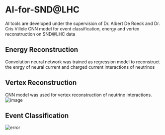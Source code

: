 # AI-for-SND@LHC 
AI tools are developed under the supervision of Dr. Albert De Roeck and Dr. Cris Villele
CNN model for event classification, energy and vertex reconstruction on SND@LHC data
## Energy Reconstruction
Convolution neural network was trained as regression model to reconstruct the enrgy of neural current and charged current interactions of neutrinos
## Vertex Reconstruction
CNN model was used for vertex reconstruction of neutrino interactions.
![image](https://github.com/user-attachments/assets/8caf12f6-04f6-4327-b52f-0dc3946f7552)

## Event Classification

![error](https://github.com/user-attachments/assets/659dfb3d-0324-4fcc-97ff-452c47168e71)
 
